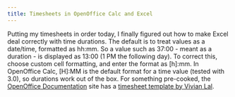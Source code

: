 ```yaml
---
title: Timesheets in OpenOffice Calc and Excel
---
```


Putting my timesheets in order today, I finally figured out how to make
Excel deal correctly with time durations. The default is to treat values
as a date/time, formatted as hh:mm. So a value such as 37:00 - meant as
a duration - is displayed as 13:00 (1 PM the following day). To correct
this, choose custom cell formatting, and enter the format as [h]:mm. In
OpenOffice Calc, [H]:MM is the default format for a time value (tested
with 3.0), so durations work out of the box. For something pre-cooked,
the [OpenOffice Documentation](http://documentation.openoffice.org/)
site has a [timesheet template by Vivian
Lal](http://documentation.openoffice.org/Samples_Templates/User/template/Timesheet.stc).
